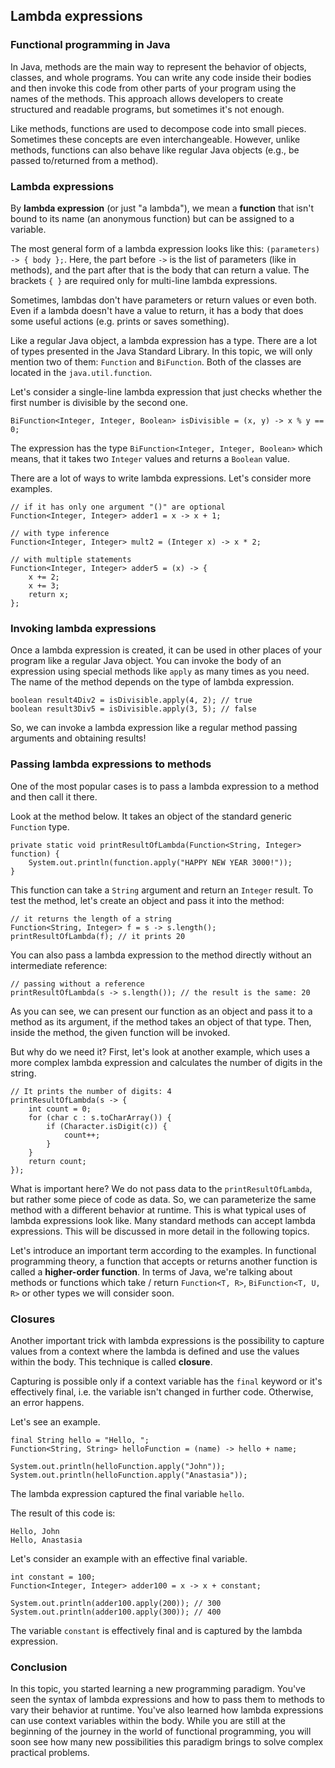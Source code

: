 Lambda expressions
------------------

### Functional programming in Java

In Java, methods are the main way to represent the behavior of objects, classes, and whole programs. You can write any code inside their bodies and then invoke this code from other parts of your program using the names of the methods. This approach allows developers to create structured and readable programs, but sometimes it's not enough.

Like methods, functions are used to decompose code into small pieces. Sometimes these concepts are even interchangeable. However, unlike methods, functions can also behave like regular Java objects (e.g., be passed to/returned from a method).

### Lambda expressions

By **lambda expression** (or just "a lambda"), we mean a **function** that isn't bound to its name (an anonymous function) but can be assigned to a variable.

The most general form of a lambda expression looks like this: `(parameters) -> { body };`. Here, the part before `->` is the list of parameters (like in methods), and the part after that is the body that can return a value. The brackets `{ }` are required only for multi-line lambda expressions.

Sometimes, lambdas don't have parameters or return values or even both. Even if a lambda doesn't have a value to return, it has a body that does some useful actions (e.g. prints or saves something).

Like a regular Java object, a lambda expression has a type. There are a lot of types presented in the Java Standard Library. In this topic, we will only mention two of them: `Function` and `BiFunction`. Both of the classes are located in the `java.util.function`.

Let's consider a single-line lambda expression that just checks whether the first number is divisible by the second one.

```
BiFunction<Integer, Integer, Boolean> isDivisible = (x, y) -> x % y == 0;
```

The expression has the type `BiFunction<Integer, Integer, Boolean>` which means, that it takes two `Integer` values and returns a `Boolean` value.

There are a lot of ways to write lambda expressions. Let's consider more examples.

```
// if it has only one argument "()" are optional
Function<Integer, Integer> adder1 = x -> x + 1;

// with type inference
Function<Integer, Integer> mult2 = (Integer x) -> x * 2;

// with multiple statements
Function<Integer, Integer> adder5 = (x) -> {
    x += 2;
    x += 3;
    return x;
};
```

### Invoking lambda expressions

Once a lambda expression is created, it can be used in other places of your program like a regular Java object. You can invoke the body of an expression using special methods like `apply` as many times as you need. The name of the method depends on the type of lambda expression.

```
boolean result4Div2 = isDivisible.apply(4, 2); // true
boolean result3Div5 = isDivisible.apply(3, 5); // false
```

So, we can invoke a lambda expression like a regular method passing arguments and obtaining results!

### Passing lambda expressions to methods

One of the most popular cases is to pass a lambda expression to a method and then call it there.

Look at the method below. It takes an object of the standard generic `Function` type.

```
private static void printResultOfLambda(Function<String, Integer> function) {
    System.out.println(function.apply("HAPPY NEW YEAR 3000!"));
}
```

This function can take a `String` argument and return an `Integer` result. To test the method, let's create an object and pass it into the method:

```
// it returns the length of a string
Function<String, Integer> f = s -> s.length();
printResultOfLambda(f); // it prints 20
```

You can also pass a lambda expression to the method directly without an intermediate reference:

```
// passing without a reference
printResultOfLambda(s -> s.length()); // the result is the same: 20
```

As you can see, we can present our function as an object and pass it to a method as its argument, if the method takes an object of that type. Then, inside the method, the given function will be invoked.

But why do we need it? First, let's look at another example, which uses a more complex lambda expression and calculates the number of digits in the string.

```
// It prints the number of digits: 4
printResultOfLambda(s -> {
    int count = 0;
    for (char c : s.toCharArray()) {
        if (Character.isDigit(c)) {
            count++;
        }
    }
    return count;
});
```

What is important here? We do not pass data to the `printResultOfLambda`, but rather some piece of code as data. So, we can parameterize the same method with a different behavior at runtime. This is what typical uses of lambda expressions look like. Many standard methods can accept lambda expressions. This will be discussed in more detail in the following topics.

Let's introduce an important term according to the examples. In functional programming theory, a function that accepts or returns another function is called a **higher-order function**. In terms of Java, we're talking about methods or functions which take / return `Function<T, R>`, `BiFunction<T, U, R>` or other types we will consider soon.

### Closures

Another important trick with lambda expressions is the possibility to capture values from a context where the lambda is defined and use the values within the body. This technique is called **closure**.

Capturing is possible only if a context variable has the `final` keyword or it's effectively final, i.e. the variable isn't changed in further code. Otherwise, an error happens.

Let's see an example.

```
final String hello = "Hello, ";
Function<String, String> helloFunction = (name) -> hello + name;

System.out.println(helloFunction.apply("John"));
System.out.println(helloFunction.apply("Anastasia"));
```

The lambda expression captured the final variable `hello`.

The result of this code is:

```
Hello, John
Hello, Anastasia
```

Let's consider an example with an effective final variable.

```
int constant = 100;
Function<Integer, Integer> adder100 = x -> x + constant;

System.out.println(adder100.apply(200)); // 300
System.out.println(adder100.apply(300)); // 400
```

The variable `constant` is effectively final and is captured by the lambda expression.

### Conclusion

In this topic, you started learning a new programming paradigm. You've seen the syntax of lambda expressions and how to pass them to methods to vary their behavior at runtime. You've also learned how lambda expressions can use context variables within the body. While you are still at the beginning of the journey in the world of functional programming, you will soon see how many new possibilities this paradigm brings to solve complex practical problems.

